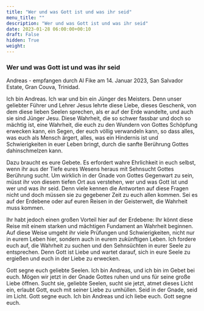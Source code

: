 ```yaml
---
title: "Wer und was Gott ist und was ihr seid"
menu_title: ""
description: "Wer und was Gott ist und was ihr seid"
date: 2023-01-28 06:00:00+00:10
draft: False
hidden: True
weight:
---
```

### Wer und was Gott ist und was ihr seid

Andreas - empfangen durch Al Fike am 14. Januar 2023, San Salvador Estate, Gran Couva, Trinidad.

Ich bin Andreas. Ich war und bin ein Jünger des Meisters. Denn unser geliebter Führer und Lehrer Jesus lehrte diese Liebe, dieses Geschenk, von dem diese lieben Seelen sprechen, als er auf der Erde wandelte, und auch sie sind Jünger Jesu. Diese Wahrheit, die so schwer fassbar und doch so mächtig ist, eine Wahrheit, die euch zu den Wundern von Gottes Schöpfung erwecken kann, ein Segen, der euch völlig verwandeln kann, so dass alles, was euch als Mensch ärgert, alles, was ein Hindernis ist und Schwierigkeiten in euer Leben bringt, durch die sanfte Berührung Gottes dahinschmelzen kann.

Dazu braucht es eure Gebete. Es erfordert wahre Ehrlichkeit in euch selbst, wenn ihr aus der Tiefe eures Wesens heraus mit Sehnsucht Gottes Berührung sucht. Um wirklich in der Gnade von Gottes Gegenwart zu sein, müsst ihr von diesem tiefen Ort aus verstehen, wer und was Gott ist und wer und was ihr seid. Denn viele kennen die Antworten auf diese Fragen nicht und doch müssen sie zu gegebener Zeit zu euch allen kommen. Sei es auf der Erdebene oder auf euren Reisen in der Geisterwelt, die Wahrheit muss kommen.

Ihr habt jedoch einen großen Vorteil hier auf der Erdebene: Ihr könnt diese Reise mit einem starken und mächtigen Fundament an Wahrheit beginnen. Auf diese Weise umgeht ihr viele Prüfungen und Schwierigkeiten, nicht nur in eurem Leben hier, sondern auch in eurem zukünftigen Leben. Ich fordere euch auf, die Wahrheit zu suchen und den Sehnsüchten in eurer Seele zu entsprechen. Denn Gott ist Liebe und wartet darauf, sich in eure Seele zu ergießen und euch in der Liebe zu erwecken.

Gott segne euch geliebte Seelen. Ich bin Andreas, und ich bin im Gebet bei euch. Mögen wir jetzt in der Gnade Gottes ruhen und uns für seine große Liebe öffnen. Sucht sie, geliebte Seelen, sucht sie jetzt, atmet dieses Licht ein, erlaubt Gott, euch mit seiner Liebe zu umhüllen. Seid in der Gnade, seid im Licht. Gott segne euch. Ich bin Andreas und ich liebe euch. Gott segne euch.
